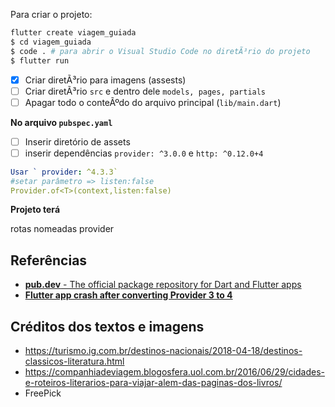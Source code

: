Para criar o projeto:

```bash
flutter create viagem_guiada
$ cd viagem_guiada
$ code . # para abrir o Visual Studio Code no diretÃ³rio do projeto
$ flutter run
```

- [x] Criar diretÃ³rio para imagens (assests)
- [ ] Criar diretÃ³rio `src` e dentro dele `models, pages, partials`
- [ ] Apagar todo o conteÃºdo do arquivo principal (`lib/main.dart`)

**No arquivo `pubspec.yaml`**

- [ ] Inserir diretório de assets
- [ ] inserir dependências `provider: ^3.0.0` e  `http: ^0.12.0+4`

```yaml
Usar ` provider: ^4.3.3`
#setar parâmetro => listen:false
Provider.of<T>(context,listen:false)
```

**Projeto terá**

rotas nomeadas
provider


## Referências

- [**pub.dev** - The official package repository for Dart and Flutter apps](https://pub.dev/)
- [**Flutter app crash after converting Provider 3 to 4**](https://stackoverflow.com/questions/59590673/flutter-app-crash-after-converting-provider-3-to-4)

## Créditos dos textos e imagens

- https://turismo.ig.com.br/destinos-nacionais/2018-04-18/destinos-classicos-literatura.html
- https://companhiadeviagem.blogosfera.uol.com.br/2016/06/29/cidades-e-roteiros-literarios-para-viajar-alem-das-paginas-dos-livros/
- FreePick

